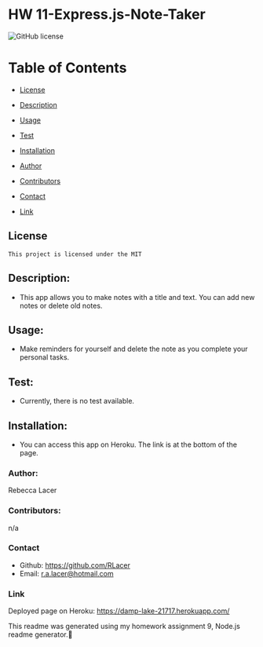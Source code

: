 # HW 11-Express.js-Note-Taker
  ![GitHub license](https://img.shields.io/badge/license-MIT-blue.svg)

  # Table of Contents       

* [License](#license)

 * [Description](#description)
 * [Usage](#usage)
 * [Test](#test)
 * [Installation](#installation)
 * [Author](#author)
 * [Contributors](#contributors)
 * [Contact](#contact)
 * [Link](#link)
 
## License
    
    This project is licensed under the MIT
 
 ## Description:
 * This app allows you to make notes with a title and text. You can add new notes or delete old notes.
 
 ## Usage:
 * Make reminders for yourself and  delete the note as you complete your personal tasks.
 
 ## Test:
  * Currently, there is no test available.
 
 
 ## Installation:
 * You can access this app on Heroku. The link is at the bottom of the page.
 
 ### Author:
  Rebecca Lacer 
 
 
 ### Contributors:
  n/a
 
 
 ### Contact
 
* Github: https://github.com/RLacer
* Email: r.a.lacer@hotmail.com

### Link
Deployed page on Heroku: https://damp-lake-21717.herokuapp.com/

<footer>This readme was generated using my homework assignment 9, Node.js readme generator.🏫</footer>